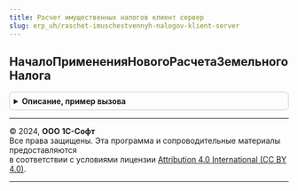```yaml
---
title: Расчет имущественных налогов клиент сервер
slug: erp_uh/raschet-imuschestvennyh-nalogov-klient-server
---
```



## НачалоПримененияНовогоРасчетаЗемельногоНалога
<details style="margin: 1em 0; padding: 0.5em; border: 1px solid #ccc; border-radius: 6px;">

<summary style="font-weight: bold; cursor: pointer;">Описание, пример вызова</summary>

```bsl

// Новый расчет применяется "задним числом" с периодов 2020 года, т.к. именно с тех пор применяется новый порядок
// уплаты налога (без декларации с последующей сверкой с расчетом ФНС)
//
// Возвращаемое значение:
//  Дата - Начало применения нового расчета земельного налога
Функция НачалоПримененияНовогоРасчетаЗемельногоНалога() Экспорт
```

Пример вызова
```bsl
Результат = РасчетИмущественныхНалоговКлиентСервер.НачалоПримененияНовогоРасчетаЗемельногоНалога() 
```
</details>

---

© 2024, **ООО 1С-Софт**  
Все права защищены. Эта программа и сопроводительные материалы предоставляются  
в соответствии с условиями лицензии [Attribution 4.0 International (CC BY 4.0)](https://creativecommons.org/licenses/by/4.0/legalcode).

---
